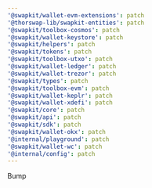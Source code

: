 ```yaml
---
'@swapkit/wallet-evm-extensions': patch
'@thorswap-lib/swapkit-entities': patch
'@swapkit/toolbox-cosmos': patch
'@swapkit/wallet-keystore': patch
'@swapkit/helpers': patch
'@swapkit/tokens': patch
'@swapkit/toolbox-utxo': patch
'@swapkit/wallet-ledger': patch
'@swapkit/wallet-trezor': patch
'@swapkit/types': patch
'@swapkit/toolbox-evm': patch
'@swapkit/wallet-keplr': patch
'@swapkit/wallet-xdefi': patch
'@swapkit/core': patch
'@swapkit/api': patch
'@swapkit/sdk': patch
'@swapkit/wallet-okx': patch
'@internal/playground': patch
'@swapkit/wallet-wc': patch
'@internal/config': patch
---
```


Bump
